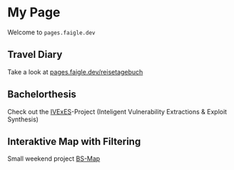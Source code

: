 # My Page

Welcome to `pages.faigle.dev`

## Travel Diary

Take a look at [pages.faigle.dev/reisetagebuch](https://pages.faigle.dev/reisetagebuch)

## Bachelorthesis

Check out the [IVExES](https://pages.faigle.dev/ivexes)-Project (Inteligent Vulnerability Extractions & Exploit Synthesis)

## Interaktive Map with Filtering

Small weekend project [BS-Map](https://pages.faigle.dev/bs.map)
